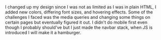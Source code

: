 I changed up my design since I was not as limited as I was in plain HTML, I added new colors, differing font sizes, and hovering effects. Some of the challenges I faced was the media queries and changing some things on certain pages but eventually figured it out. I didn't do mobile first even though I probably should've but I just made the navbar stack, when JS is introduced I will make it a hamburger.